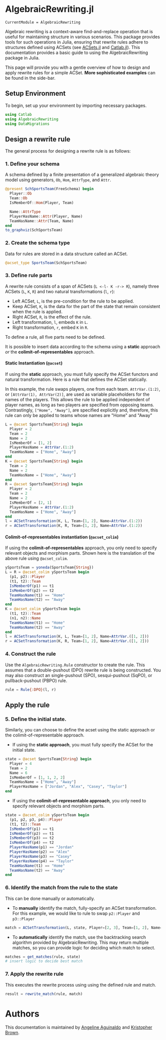 # AlgebraicRewriting.jl

```@meta
CurrentModule = AlgebraicRewriting
```

Algebraic rewriting is a context-aware find-and-replace operation that is useful for maintaining structure in various scenarios. This package provides tools for such operations in Julia, ensuring that rewrite rules adhere to structures defined using ACSets (see [ACSets.jl](https://github.com/AlgebraicJulia/ACSets.jl) and [Catlab.jl](https://github.com/AlgebraicJulia/Catlab.jl)). This documentation provides a basic guide to using the AlgebraicRewriting package in Julia. 

This page will provide you with a gentle overview of how to design and apply rewrite rules for a simple ACSet. **More sophisticated examples** can be found in the side-bar.

## Setup Environment
To begin, set up your environment by importing necessary packages.

```julia
using Catlab
using AlgebraicRewriting
using DataMigrations
```

## Design a rewrite rule
The general process for designing a rewrite rule is as follows:

### 1. Define your schema 
A schema defined by a finite presentation of a generalized algebraic theory model using generators, `Ob`, `Hom`, `AttrType`, and `Attr`.

```julia
@present SchSportsTeam(FreeSchema) begin
  Player::Ob
  Team::Ob
  IsMemberOf::Hom(Player, Team)

  Name::AttrType
  PlayerHasName::Attr(Player, Name)
  TeamHasName::Attr(Team, Name)
end
to_graphviz(SchSportsTeam)
```

### 2. Create the schema type 
Data for rules are stored in a data structure called an ACSet. 

```julia
@acset_type SportsTeam(SchSportsTeam)
```

### 3. Define rule parts
A rewrite rule consists of a span of ACSets (`L <-l- K -r-> R`), namely three ACSets (`L`, `K`, `R`) and two natural transformations (`l`, `r`):

- Left ACSet, `L`, is the pre-condition for the rule to be applied.
- Keep ACSet, `K`, is the data for the part of the state that remain consistent when the rule is applied.
- Right ACSet, `R`, is the effect of the rule.
- Left transformation, `l`, embeds `K` in `L`.
- Right transformation, `r`, embed `K` in `R`.

To define a rule, all five parts need to be defined. 

It is possible to insert data according to the schema using a **static** approach _or_ the **colimit-of-representables** approach.

#### Static Instantiation (`@acset`)
If using the **static** approach, you must fully specify the ACSet functors and natural transformation. Here is a rule that defines the ACSet statically. 

In this example, the rule swaps players, one from each team. `AttrVar.(1:2)`, or `[AttrVar(1), AttrVar(2)]`, are used as variable placeholders for the names of the players. This allows the rule to be applied independent of player names, as long as two players are specified from opposing teams. Contrastingly, `["Home", "Away"]`, are specified explicitly and, therefore, this rule can only be applied to teams whose names are "Home" and "Away"

```julia
L = @acset SportsTeam{String} begin
  Player = 2
  Team = 2
  Name = 2
  IsMemberOf = [1, 2]
  PlayerHasName = AttrVar.(1:2)
  TeamHasName = ["Home", "Away"]
end
K = @acset SportsTeam{String} begin
  Team = 2
  Name = 2
  TeamHasName = ["Home", "Away"]
end
R = @acset SportsTeam{String} begin
  Player = 2
  Team = 2
  Name = 2
  IsMemberOf = [2, 1]
  PlayerHasName = AttrVar.(1:2)
  TeamHasName = ["Home", "Away"]
end
l = ACSetTransformation(K, L, Team=[1, 2], Name=AttrVar.(1:2))
r = ACSetTransformation(K, R, Team=[1, 2], Name=AttrVar.(1:2))
```

#### Colimit-of-representables instantiation (`@acset_colim`)
If using the **colimit-of-representables** approach, you only need to specify relevant objects and morphism parts. Shown here is the translation of the above rule using `@acset_colim`.

```julia
ySportsTeam = yoneda(SportsTeam{String})
L = R = @acset_colim ySportsTeam begin
  (p1, p2)::Player
  (t1, t2)::Team
  IsMemberOf(p1) == t1
  IsMemberOf(p2) == t2
  TeamHasName(t1) == "Home"
  TeamHasName(t2) == "Away"
end
K = @acset_colim ySportsTeam begin
  (t1, t2)::Team
  (n1, n2)::Name
  TeamHasName(t1) == "Home"
  TeamHasName(t2) == "Away"
end
l = ACSetTransformation(K, L, Team=[1, 2], Name=AttrVar.([1, 2]))
r = ACSetTransformation(K, R, Team=[1, 2], Name=AttrVar.([1, 2]))
```

### 4. Construct the rule
Use the `AlgebraicRewriting.Rule` constructor to create the rule. This assumes that a double-pushout (DPO) rewrite rule is being constructed. You may also construct an single-pushout (SPO), sesqui-pushout (SqPO), or pullback-pushout (PBPO) rule.

```julia
rule = Rule{:DPO}(l, r)
```

## Apply the rule
### 5. Define the initial state. 
Similarly, you can choose to define the acset using the static approach or the colimit-of-representable approach.

- If using the **static approach**, you must fully specify the ACSet for the initial state.

```julia
state = @acset SportsTeam{String} begin
  Player = 4
  Team = 2
  Name = 6
  IsMemberOf = [1, 1, 2, 2]
  TeamHasName = ["Home", "Away"]
  PlayerHasName = ["Jordan", "Alex", "Casey", "Taylor"]
end
```

- If using the **colimit-of-representable approach**, you only need to specify relevant objects and morphism parts.

```julia
state = @acset_colim ySportsTeam begin
  (p1, p2, p3, p4)::Player
  (t1, t2)::Team
  IsMemberOf(p1) == t1
  IsMemberOf(p2) == t1
  IsMemberOf(p3) == t2
  IsMemberOf(p4) == t2
  PlayerHasName(p1) == "Jordan"
  PlayerHasName(p2) == "Alex"
  PlayerHasName(p3) == "Casey"
  PlayerHasName(p4) == "Taylor"
  TeamHasName(t1) == "Home"
  TeamHasName(t2) == "Away"
end
```

### 6. Identify the match from the rule to the state
This can be done manually or automatically. 

- To **manually** identify the match, fully-specify an ACSet transformation. For this example, we would like to rule to swap `p2::Player` and `p3::Player`

```julia
match = ACSetTransformation(L, state, Player=[2, 3], Team=[1, 2], Name=["Alex", "Casey"])
```

- To **automatically** identify the match, use the backtracking search algorithm provided by AlgebraicRewriting. This may return multiple matches, so you can provide logic for deciding which match to select. 

```julia
matches = get_matches(rule, state)
# insert logic to decide best match
```

### 7. Apply the rewrite rule 
This executes the rewrite process using using the defined rule and match.

```julia
result = rewrite_match(rule, match)
```

# Authors

This documentation is maintained by [Angeline Aguinaldo](https://angelineaguinaldo.com/) and [Kristopher Brown](https://www.krisb.org/).